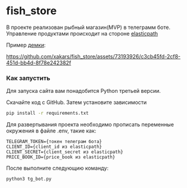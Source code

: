 # fish_store

В проекте реализован рыбный магазин(MVP) в телеграмм боте. Управление продуктами происходит на стороне 
[elasticpath](https://www.elasticpath.com/)

Пример [демки](https://t.me/fish_store77_bot):


https://github.com/xakars/fish_store/assets/73193926/c3cb45fd-2cf8-451d-bb4d-8f78e242382f



### Как запустить

Для запуска сайта вам понадобится Python третьей версии.

Скачайте код с GitHub. Затем установите зависимости

```sh
pip install -r requirements.txt
```

Для развертывания проекта необходимо прописать переменные окружения в файле .env, такие как:
```
TELEGRAM_TOKEN={токен телеграм бота}
CLIENT_ID={client_id из elasticpath}
CLIENT_SECRET={client_secret из elasticpath}
PRICE_BOOK_ID={price_book из elasticpath}
```

После выполните следующию команду: 
```
python3 tg_bot.py
```
